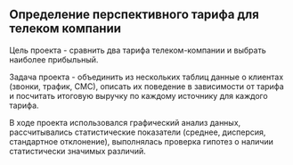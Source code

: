 ## Определение перспективного тарифа для телеком компании

Цель проекта - сравнить два тарифа телеком-компании и выбрать наиболее прибыльный.

Задача проекта - объединить из нескольких таблиц данные о клиентах (звонки, трафик, СМС), описать их поведение в зависимости от тарифа и посчитать итоговую выручку по каждому источнику для каждого тарифа. 

В ходе проекта использовался графический анализ данных, рассчитывались статистические показатели (среднее, дисперсия, стандартное отклонение), выполнялась проверка гипотез о наличии статистически значимых различий.
